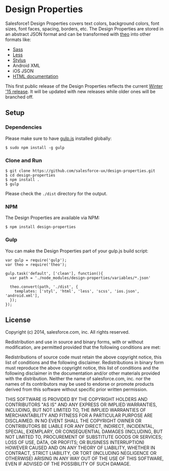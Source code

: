 Design Properties
=================

Salesforce1 Design Properties covers text colors, background colors, font sizes, font faces, spacing, borders, etc.
The Design Properties are stored in an abstract JSON format and can be transformed with [theo](https://github.com/salesforce-ux/theo) into other formats like:
- [Sass](http://sass-lang.com)
- [Less](http://lesscss.org)
- [Stylus](http://learnboost.github.io/stylus)
- Android XML
- iOS JSON
- [HTML documentation](http://salesforce-ux.github.io/design-properties)

This first public release of the Design Properties reflects the current [Winter '15 release](http://www.salesforce.com/customer-resources/releases/winter15/). It will be updated with new releases while older ones will be branched off.

## Setup

### Dependencies

Please make sure to have [gulp.js](http://gulpjs.com/) installed globally:

    $ sudo npm install -g gulp

### Clone and Run

    $ git clone https://github.com/salesforce-ux/design-properties.git
    $ cd design-properties
    $ npm install .
    $ gulp

Please check the `./dist` directory for the output.

### NPM

The Design Properties are available via NPM:

    $ npm install design-properties

### Gulp

You can make the Design Properties part of your gulp.js build script:

    var gulp = require('gulp');
    var theo = require('theo');

    gulp.task('default', ['clean'], function(){
      var path = './node_modules/design-properties/variables/*.json'

      theo.convert(path, './dist', {
        templates: ['styl', 'html', 'less', 'scss', 'ios.json', 'android.xml'],
      });
    });

## License

Copyright (c) 2014, salesforce.com, inc. All rights reserved.

Redistribution and use in source and binary forms, with or without modification, are permitted provided that the following conditions are met:

Redistributions of source code must retain the above copyright notice, this list of conditions and the following disclaimer.
Redistributions in binary form must reproduce the above copyright notice, this list of conditions and the following disclaimer in the documentation and/or other materials provided with the distribution.
Neither the name of salesforce.com, inc. nor the names of its contributors may be used to endorse or promote products derived from this software without specific prior written permission.

THIS SOFTWARE IS PROVIDED BY THE COPYRIGHT HOLDERS AND CONTRIBUTORS "AS IS" AND ANY EXPRESS OR IMPLIED WARRANTIES, INCLUDING, BUT NOT LIMITED TO, THE IMPLIED WARRANTIES OF MERCHANTABILITY AND FITNESS FOR A PARTICULAR PURPOSE ARE DISCLAIMED. IN NO EVENT SHALL THE COPYRIGHT OWNER OR CONTRIBUTORS BE LIABLE FOR ANY DIRECT, INDIRECT, INCIDENTAL, SPECIAL, EXEMPLARY, OR CONSEQUENTIAL DAMAGES (INCLUDING, BUT NOT LIMITED TO, PROCUREMENT OF SUBSTITUTE GOODS OR SERVICES; LOSS OF USE, DATA, OR PROFITS; OR BUSINESS INTERRUPTION) HOWEVER CAUSED AND ON ANY THEORY OF LIABILITY, WHETHER IN CONTRACT, STRICT LIABILITY, OR TORT (INCLUDING NEGLIGENCE OR OTHERWISE) ARISING IN ANY WAY OUT OF THE USE OF THIS SOFTWARE, EVEN IF ADVISED OF THE POSSIBILITY OF SUCH DAMAGE.
